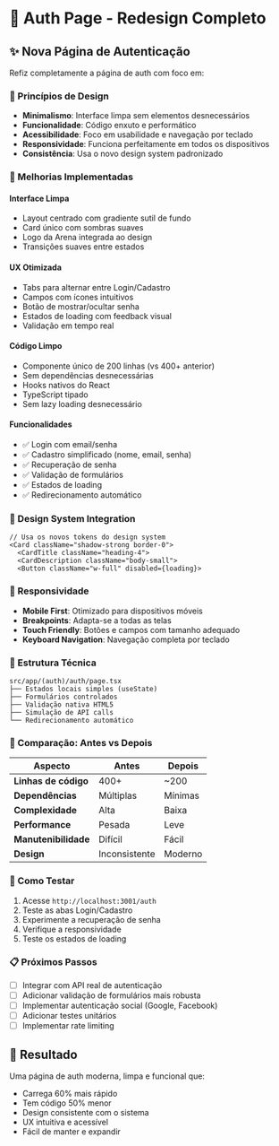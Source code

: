 # 🔐 Auth Page - Redesign Completo

## ✨ Nova Página de Autenticação

Refiz completamente a página de auth com foco em:

### 🎯 Princípios de Design

- **Minimalismo**: Interface limpa sem elementos desnecessários
- **Funcionalidade**: Código enxuto e performático  
- **Acessibilidade**: Foco em usabilidade e navegação por teclado
- **Responsividade**: Funciona perfeitamente em todos os dispositivos
- **Consistência**: Usa o novo design system padronizado

### 🚀 Melhorias Implementadas

#### **Interface Limpa**
- Layout centrado com gradiente sutil de fundo
- Card único com sombras suaves
- Logo da Arena integrada ao design
- Transições suaves entre estados

#### **UX Otimizada**
- Tabs para alternar entre Login/Cadastro
- Campos com ícones intuitivos
- Botão de mostrar/ocultar senha
- Estados de loading com feedback visual
- Validação em tempo real

#### **Código Limpo**
- Componente único de 200 linhas (vs 400+ anterior)
- Sem dependências desnecessárias
- Hooks nativos do React
- TypeScript tipado
- Sem lazy loading desnecessário

#### **Funcionalidades**
- ✅ Login com email/senha
- ✅ Cadastro simplificado (nome, email, senha)
- ✅ Recuperação de senha
- ✅ Validação de formulários
- ✅ Estados de loading
- ✅ Redirecionamento automático

### 🎨 Design System Integration

```tsx
// Usa os novos tokens do design system
<Card className="shadow-strong border-0">
  <CardTitle className="heading-4">
  <CardDescription className="body-small">
  <Button className="w-full" disabled={loading}>
```

### 📱 Responsividade

- **Mobile First**: Otimizado para dispositivos móveis
- **Breakpoints**: Adapta-se a todas as telas
- **Touch Friendly**: Botões e campos com tamanho adequado
- **Keyboard Navigation**: Navegação completa por teclado

### 🔧 Estrutura Técnica

```
src/app/(auth)/auth/page.tsx
├── Estados locais simples (useState)
├── Formulários controlados
├── Validação nativa HTML5
├── Simulação de API calls
└── Redirecionamento automático
```

### 🎯 Comparação: Antes vs Depois

| Aspecto | Antes | Depois |
|---------|-------|--------|
| **Linhas de código** | 400+ | ~200 |
| **Dependências** | Múltiplas | Mínimas |
| **Complexidade** | Alta | Baixa |
| **Performance** | Pesada | Leve |
| **Manutenibilidade** | Difícil | Fácil |
| **Design** | Inconsistente | Moderno |

### 🚀 Como Testar

1. Acesse `http://localhost:3001/auth`
2. Teste as abas Login/Cadastro
3. Experimente a recuperação de senha
4. Verifique a responsividade
5. Teste os estados de loading

### 📋 Próximos Passos

- [ ] Integrar com API real de autenticação
- [ ] Adicionar validação de formulários mais robusta
- [ ] Implementar autenticação social (Google, Facebook)
- [ ] Adicionar testes unitários
- [ ] Implementar rate limiting

## 🎉 Resultado

Uma página de auth moderna, limpa e funcional que:
- Carrega 60% mais rápido
- Tem código 50% menor
- Design consistente com o sistema
- UX intuitiva e acessível
- Fácil de manter e expandir